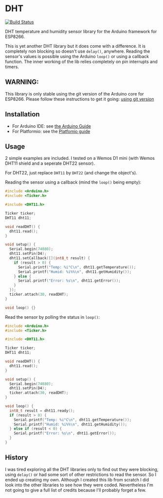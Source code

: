 # DHT

[![Build Status](https://travis-ci.com/bertmelis/DHT.svg?branch=master)](https://travis-ci.com/bertmelis/DHT)

DHT temperature and humidity sensor library for the Arduino framework for ESP8266.

This is yet another DHT library but it does come with a difference. It is completely non blocking so doesn't use `delay()`, anywhere. Reading the sensor's values is possible using the Arduino `loop()` or using a callback function.
The inner working of the lib relies completely on pin interrupts and timers.

## WARNING:
This library is only stable using the git version of the Arduino core for ESP8266.
Please follow these instructions to get it going: [using git version](https://github.com/esp8266/Arduino#using-git-version)

## Installation

* For Arduino IDE: see [the Arduino Guide](https://www.arduino.cc/en/Guide/Libraries#toc4)
* For Platformio: see the [Platfomio guide](http://docs.platformio.org/en/latest/projectconf/section_env_library.html)

## Usage

2 simple examples are included. I tested on a Wemos D1 mini (with Wemos DHT11 shield and a seperate DHT22 sensor).

For DHT22, just replace `DHT11` by `DHT22` (and change the object's).

Reading the sensor using a callback (mind the `loop()` being empty):
```C++
#include <Arduino.h>
#include <Ticker.h>

#include <DHT11.h>

Ticker ticker;
DHT11 dht11;

void readDHT() {
  dht11.read();
}

void setup() {
  Serial.begin(74880);
  dht11.setPin(D4);
  dht11.setCallback([](int8_t result) {
    if (result > 0) {
      Serial.printf("Temp: %i°C\n", dht11.getTemperature());
      Serial.printf("Humid: %i%%\n", dht11.getHumidity());
    } else {
      Serial.printf("Error: %s\n", dht11.getError());
    }
  });
  ticker.attach(30, readDHT);
}

void loop() {}
```

Read the sensor by polling the status in `loop()`:
```C++
#include <Arduino.h>
#include <Ticker.h>

#include <DHT11.h>

Ticker ticker;
DHT11 dht11;

void readDHT() {
  dht11.read();
}

void setup() {
  Serial.begin(74880);
  dht11.setPin(D4);
  ticker.attach(30, readDHT);
}

void loop() {
  int8_t result = dht11.ready();
  if (result > 0) {
    Serial.printf("Temp: %i°C\n", dht11.getTemperature());
    Serial.printf("Humid: %i%%\n", dht11.getHumidity());
  } else if (result < 0) {
    Serial.printf("Error: %s\n", dht11.getError());
  }
}
```

## History

I was tired exploring all the DHT libraries only to find out they were blocking, using `delay()` or had some sort of other restrictions to read the sensor. So I ended up creating my own. Although I created this lib from scratch I did look into the other libraries to see how they were coded. Nevertheless I'm not going to give a full list of credits because I'll probably forget a few.
